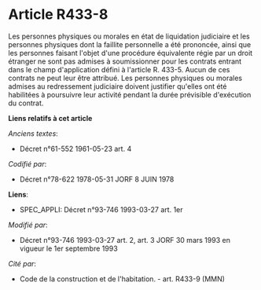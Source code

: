 # Article R433-8

Les personnes physiques ou morales en état de liquidation judiciaire et les personnes physiques dont la faillite personnelle
a été prononcée, ainsi que les personnes faisant l'objet d'une procédure équivalente régie par un droit étranger ne sont pas
admises à soumissionner pour les contrats entrant dans le champ d'application défini à l'article R. 433-5. Aucun de ces
contrats ne peut leur être attribué. Les personnes physiques ou morales admises au redressement judiciaire doivent justifier
qu'elles ont été habilitées à poursuivre leur activité pendant la durée prévisible d'exécution du contrat.

**Liens relatifs à cet article**

_Anciens textes_:

  - Décret n°61-552 1961-05-23 art. 4

_Codifié par_:

  - Décret n°78-622 1978-05-31 JORF 8 JUIN 1978

**Liens**:

  - SPEC_APPLI: Décret n°93-746 1993-03-27 art. 1er

_Modifié par_:

  - Décret n°93-746 1993-03-27 art. 2, art. 3 JORF 30 mars 1993 en vigueur le 1er septembre 1993

_Cité par_:

  - Code de la construction et de l'habitation. - art. R433-9 (MMN)
